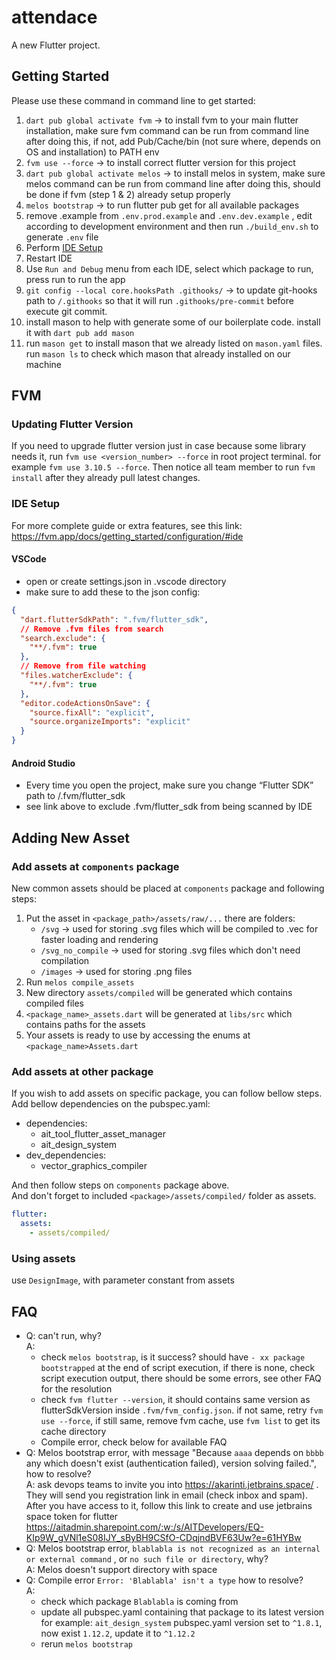 # attendace

A new Flutter project.

## Getting Started

Please use these command in command line to get started:

1. `dart pub global activate fvm` -> to install fvm to your main flutter installation, make sure fvm command can be run from command line after doing this, if not, add Pub/Cache/bin (not sure where, depends on OS and installation) to PATH env
2. `fvm use --force` -> to install correct flutter version for this project
3. `dart pub global activate melos` -> to install melos in system, make sure melos command can be run from command line after doing this, should be done if fvm (step 1 & 2) already setup properly
4. `melos bootstrap` -> to run flutter pub get for all available packages
5. remove .example from `.env.prod.example` and `.env.dev.example` , edit according to development environment and then run `./build_env.sh` to
   generate `.env` file
6. Perform [IDE Setup](#ide-setup)
7. Restart IDE
8. Use `Run and Debug` menu from each IDE, select which package to run, press run to run the app
9. `git config --local core.hooksPath .githooks/` -> to update git-hooks path to `/.githooks` so that it will run `.githooks/pre-commit` before execute git commit.
10. install mason to help with generate some of our boilerplate code. install it with `dart pub add mason`
11. run `mason get` to install mason that we already listed on `mason.yaml` files. run `mason ls` to check which mason that already installed on our machine

## FVM

### Updating Flutter Version

If you need to upgrade flutter version just in case because some library needs it, run `fvm use <version_number> --force` in root project terminal. for example `fvm use 3.10.5 --force`. Then notice all team member to run `fvm install` after they already pull latest changes.

### IDE Setup

For more complete guide or extra features, see this link: https://fvm.app/docs/getting_started/configuration/#ide

#### VSCode

- open or create settings.json in .vscode directory
- make sure to add these to the json config:

```json
{
  "dart.flutterSdkPath": ".fvm/flutter_sdk",
  // Remove .fvm files from search
  "search.exclude": {
    "**/.fvm": true
  },
  // Remove from file watching
  "files.watcherExclude": {
    "**/.fvm": true
  },
  "editor.codeActionsOnSave": {
    "source.fixAll": "explicit",
    "source.organizeImports": "explicit"
  }
}
```

#### Android Studio

- Every time you open the project, make sure you change “Flutter SDK” path to <RootProject>/.fvm/flutter_sdk
- see link above to exclude .fvm/flutter_sdk from being scanned by IDE

## Adding New Asset

### Add assets at `components` package

New common assets should be placed at `components` package and following steps:

1. Put the asset in `<package_path>/assets/raw/...` there are folders:
   - `/svg` -> used for storing .svg files which will be compiled to .vec for faster loading and rendering
   - `/svg_no_compile` -> used for storing .svg files which don't need compilation
   - `/images` -> used for storing .png files
2. Run `melos compile_assets`
3. New directory `assets/compiled` will be generated which contains compiled files
4. `<package_name>_assets.dart` will be generated at `libs/src` which contains paths for the assets
5. Your assets is ready to use by accessing the enums at `<package_name>Assets.dart`

### Add assets at other package

If you wish to add assets on specific package, you can follow bellow steps.<br />
Add bellow dependencies on the pubspec.yaml:

- dependencies:
  - ait_tool_flutter_asset_manager
  - ait_design_system
- dev_dependencies:
  - vector_graphics_compiler

And then follow steps on `components` package above.<br />
And don't forget to included `<package>/assets/compiled/` folder as assets.

```yaml
flutter:
  assets:
    - assets/compiled/
```

### Using assets

use `DesignImage`, with parameter constant from assets

## FAQ

- Q: can't run, why?\
  A:
  - check `melos bootstrap`, is it success? should have `- xx package bootstrapped` at the end of script execution, if there is none, check script execution output, there should be some errors, see other FAQ for the resolution
  - check `fvm flutter --version`, it should contains same version as flutterSdkVersion inside `.fvm/fvm_config.json`. if not same, retry `fvm use --force`, if still same, remove fvm cache, use `fvm list` to get its cache directory
  - Compile error, check below for available FAQ
- Q: Melos bootstrap error, with message "Because `aaaa` depends on `bbbb` any which doesn't exist (authentication failed), version solving failed.", how to resolve?\
  A: ask devops teams to invite you into https://akarinti.jetbrains.space/ . They will send you registration link in email (check inbox and spam). After you have access to it, follow this link to create and use jetbrains space token for flutter https://aitadmin.sharepoint.com/:w:/s/AITDevelopers/EQ-KIp9W_gVNl1eS08IJY_sByBH9CSfO-CDqjndBVF63Uw?e=61HYBw
- Q: Melos bootstrap error, `blablabla is not recognized as an internal or external command` , or `no such file or directory`, why?\
  A: Melos doesn't support directory with space
- Q: Compile error `Error: 'Blablabla' isn't a type` how to resolve?\
  A:
  - check which package `Blablabla` is coming from
  - update all pubspec.yaml containing that package to its latest version
    for example: `ait_design_system` pubspec.yaml version set to `^1.8.1`, now exist `1.12.2`, update it to `^1.12.2`
  - rerun `melos bootstrap`
